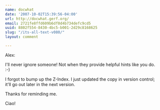 ```yaml
---
name: docwhat
date: '2007-10-02T15:39:56-04:00'
url: http://docwhat.gerf.org/
email: 2721fe8ffd609b6df0d4b734defc9cd5
uuid: 8802f554-8430-4bc5-b001-2d29c8168625
slug: "/its-all-text-v080/"
layout: comment

---
```


Alex:

I'll never ignore someone!  Not when they provide helpful hints like you do. :-)

I forgot to bump up the Z-Index.  I just updated the copy in version control; it'll go out later in the next version.

Thanks for reminding me.

Ciao!


